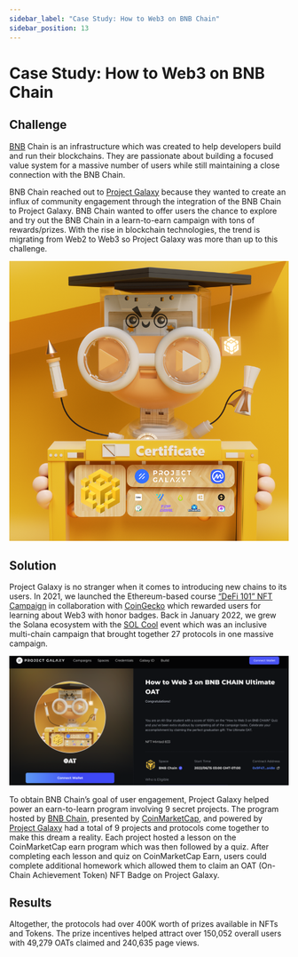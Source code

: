 ```yaml
---
sidebar_label: "Case Study: How to Web3 on BNB Chain"
sidebar_position: 13
---
```


# Case Study: How to Web3 on BNB Chain
## Challenge

[BNB](assets/how-to-web3-bnb.png) Chain is an infrastructure which was created to help developers build and run their blockchains. They are passionate about building a focused value system for a massive number of users while still maintaining a close connection with the BNB Chain.

BNB Chain reached out to [Project Galaxy](https://twitter.com/ProjectGalaxyHQ) because they wanted to create an influx of community engagement through the integration of the BNB Chain to Project Galaxy. BNB Chain wanted to offer users the chance to explore and try out the BNB Chain in a learn-to-earn campaign with tons of rewards/prizes. With the rise in blockchain technologies, the trend is migrating from Web2 to Web3 so Project Galaxy was more than up to this challenge. 

![Untitled](assets/how-to-web3-bnb-nft.png)

## Solution

Project Galaxy is no stranger when it comes to introducing new chains to its users. In 2021, we launched the Ethereum-based course [“DeFi 101” NFT Campaign](https://blog.galaxy.eco/coingecko-introduces-defi-101-nft-campaign-on-project-galaxy-4bdae4f0f539) in collaboration with [CoinGecko](https://galaxy.eco/coingecko) which rewarded users for learning about Web3 with honor badges. Back in January 2022, we grew the Solana ecosystem with the [SOL Cool](https://blog.galaxy.eco/project-galaxy-sol-cool-2022-event-recap-8e40f066a00b) event which was an inclusive multi-chain campaign that brought together 27 protocols in one massive campaign. 

![oat](assets/how-to-web3-bnb-oat.png)

To obtain BNB Chain’s goal of user engagement, Project Galaxy helped power an earn-to-learn program involving 9 secret projects. The program hosted by [BNB Chain](https://twitter.com/BNBCHAIN), presented by [CoinMarketCap](https://twitter.com/CoinMarketCap), and powered by [Project Galaxy](https://twitter.com/ProjectGalaxyHQ) had a total of 9 projects and protocols come together to make this dream a reality. Each project hosted a lesson on the CoinMarketCap earn program which was then followed by a quiz. After completing each lesson and quiz on CoinMarketCap Earn, users could complete additional homework which allowed them to claim an OAT (On-Chain Achievement Token) NFT Badge on Project Galaxy.

## Results

Altogether, the protocols had over 400K worth of prizes available in NFTs and Tokens. The prize incentives helped attract over 150,052 overall users with 49,279 OATs claimed and 240,635 page views.
